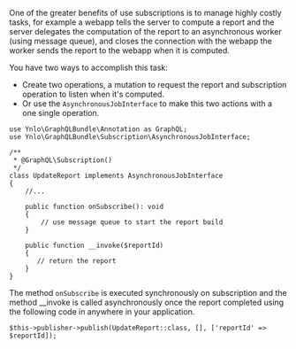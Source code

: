 One of the greater benefits of use subscriptions is to manage highly costly tasks, 
for example a webapp tells the server to compute a report and the server delegates the computation of the report to an 
asynchronous worker (using message queue), and closes the connection with the webapp the worker sends the report to 
the webapp when it is computed.

You have two ways to accomplish this task:

 - Create two operations, a mutation to request the report and subscription operation to listen when it's computed.
 - Or use the `AsynchronousJobInterface` to make this two actions with a one single operation.

````
use Ynlo\GraphQLBundle\Annotation as GraphQL;
use Ynlo\GraphQLBundle\Subscription\AsynchronousJobInterface;

/**
 * @GraphQL\Subscription()
 */
class UpdateReport implements AsynchronousJobInterface
{
    //...

    public function onSubscribe(): void
    {
        // use message queue to start the report build 
    }

    public function __invoke($reportId)
    {
       // return the report
    }
}
````
The method `onSubscribe` is executed synchronously on subscription and
the method __invoke is called asynchronously once the report completed using the following
code in anywhere in your application.


````
$this->publisher->publish(UpdateReport::class, [], ['reportId' => $reportId]);
````

